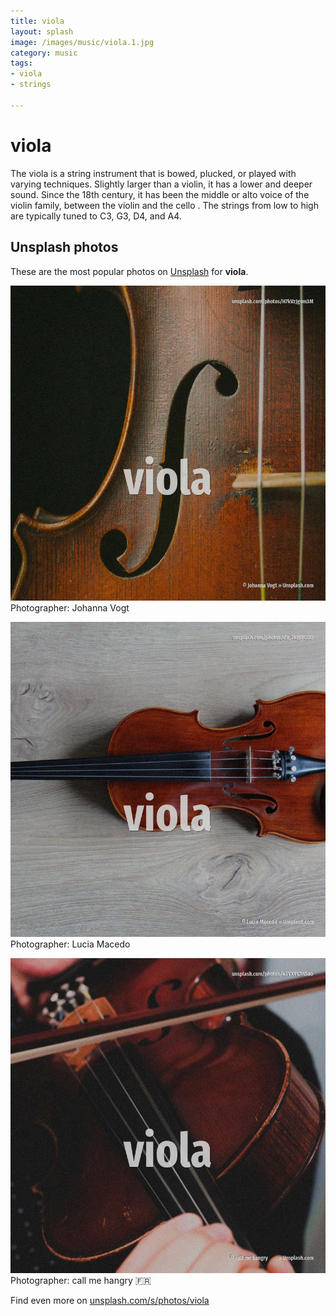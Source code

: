 ```yaml
---
title: viola
layout: splash
image: /images/music/viola.1.jpg
category: music
tags:
- viola
- strings

---
```

# viola

The viola  is a string instrument that is bowed, plucked, or played with varying techniques.
Slightly larger than a violin, it has a lower and deeper sound.
Since the 18th century, it has been the middle or alto voice of the violin family, between the 
violin  and the cello .
The strings from low to high are typically tuned to C3, G3, D4, and A4.

 
## Unsplash photos
These are the most popular photos on [Unsplash](https://unsplash.com) for **viola**.
 
![viola](/images/music/viola.1.jpg)
Photographer:  Johanna Vogt
 
![viola](/images/music/viola.2.jpg)
Photographer:  Lucia Macedo
 
![viola](/images/music/viola.3.jpg)
Photographer:  call me hangry 🇫🇷
 
Find even more on [unsplash.com/s/photos/viola](https://unsplash.com/s/photos/viola)
 
